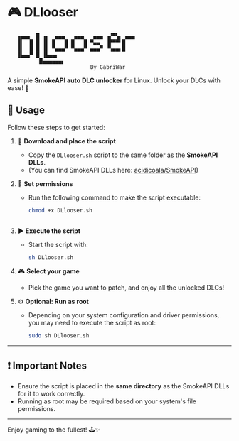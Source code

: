 # 🎮 DLlooser  
  ```  
     ▗▄▄▄  █ ▗▖  ▄▄▄   ▄▄▄   ▄▄▄ ▗▞▀▚▖ ▄▄▄ 
     ▐▌  █ █ ▐▌ █   █ █   █ ▀▄▄  ▐▛▀▀▘█    
     ▐▌  █ █ ▐▌ ▀▄▄▄▀ ▀▄▄▄▀ ▄▄▄▀ ▝▚▄▄▖█    
     ▐▙▄▄▀ █ ▐▙▄▄▖                         
            █▄▄▄▄▄▄▖                        
                            By GabriWar
  ```
A simple **SmokeAPI auto DLC unlocker** for Linux. Unlock your DLCs with ease! 🚀  



## 📖 Usage  
Follow these steps to get started:  

1. 🔗 **Download and place the script**  
   - Copy the `DLlooser.sh` script to the same folder as the **SmokeAPI DLLs**.  
   - (You can find SmokeAPI DLLs here: [acidicoala/SmokeAPI](https://github.com/acidicoala/SmokeAPI))  

2. 🔧 **Set permissions**  
   - Run the following command to make the script executable:  
     ```bash
     chmod +x DLlooser.sh
       

3. ▶️ **Execute the script**  
   - Start the script with:  
     ```bash
     sh DLlooser.sh
     ```  

4. 🎮 **Select your game**  
   - Pick the game you want to patch, and enjoy all the unlocked DLCs!  

5. ⚙️ **Optional: Run as root**  
   - Depending on your system configuration and driver permissions, you may need to execute the script as root:  
     ```bash
     sudo sh DLlooser.sh
     ```  

---

## ❗ Important Notes  
- Ensure the script is placed in the **same directory** as the SmokeAPI DLLs for it to work correctly.  
- Running as root may be required based on your system's file permissions.  

---

Enjoy gaming to the fullest! 🕹️✨  

